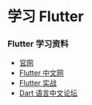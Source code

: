 # 学习 Flutter

### Flutter 学习资料
- [官网](http://flutter.io/)
- [Flutter 中文网](https://flutterchina.club/)
- [Flutter 实战](https://book.flutterchina.club)
- [Dart 语言中文论坛](http://www.cndartlang.com/)